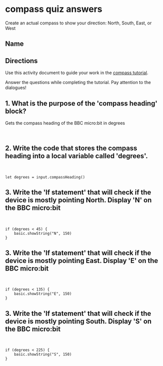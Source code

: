 # compass quiz answers

Create an actual compass to show your direction: North, South, East, or West 

## Name

## Directions

Use this activity document to guide your work in the [compass tutorial](/microbit/lessons/compass/tutorial).

Answer the questions while completing the tutorial. Pay attention to the dialogues!

## 1. What is the purpose of the 'compass heading' block?

Gets the compass heading of the BBC micro:bit in degrees

<br/>

## 2. Write the code that stores the compass heading into a local variable called 'degrees'. 

<br/>

```
let degrees = input.compassHeading()
```

## 3. Write the 'If statement' that will check if the device is mostly pointing North. Display 'N' on the BBC micro:bit 

<br />

```
if (degrees < 45) {
    basic.showString("N", 150)
}
```

## 3. Write the 'If statement' that will check if the device is mostly pointing East. Display 'E' on the BBC micro:bit 

<br />

```
if (degrees < 135) {
    basic.showString("E", 150)
}
```

## 3. Write the 'If statement' that will check if the device is mostly pointing South. Display 'S' on the BBC micro:bit 

<br />

```
if (degrees < 225) {
    basic.showString("S", 150)
}
```

